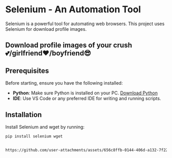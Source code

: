 # Selenium - An Automation Tool

Selenium is a powerful tool for automating web browsers. This project uses Selenium for download profile images.

## Download profile images of your crush💕/girlfriend❤️/boyfriend😎

## Prerequisites

Before starting, ensure you have the following installed:
- **Python**: Make sure Python is installed on your PC. [Download Python](https://www.python.org/downloads/)
- **IDE**: Use VS Code or any preferred IDE for writing and running scripts.

## Installation

Install Selenium and wget by running:
```bash
pip install selenium wget


https://github.com/user-attachments/assets/656c8ffb-0144-406d-a132-7f220ed6b975

